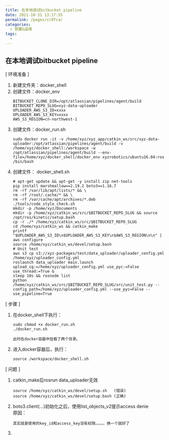 ```yaml
---
title: 在本地调试bitbucket pipeline
date: 2021-10-31 13:17:55
permalink: /pages/cc9fca/
categories:
  - 部署&运维
tags:
  - 
---
```

## 在本地调试bitbucket pipeline
[ 环境准备 ]
1. 新建文件夹：docker_shell
2. 创建文件：docker_env
    ```
    BITBUCKET_CLONE_DIR=/opt/atlassian/pipelines/agent/build
    BITBUCKET_REPO_SLUG=xyz-data-uploader
    UPLOADER_AWS_S3_ID=xxxx
    UPLOADER_AWS_S3_KEY=xxxx
    AWS_S3_REGION=cn-northwest-1
    ```
3. 创建文件：docker_run.sh
    ```
    sudo docker run -it -v /home/xyz/xyz_app/catkin_ws/src/xyz-data-uploader:/opt/atlassian/pipelines/agent/build -v /home/xyz/docker_shell:/workspace -w /opt/atlassian/pipelines/agent/build --env-file=/home/xyz/docker_shell/docker_env xyzrobotics/ubuntu16.04:ros /bin/bash
    ```
4. 创建文件： docker_shell.sh
    ```
    # apt-get update && apt-get -y install zip net-tools
    pip install marshmallow==2.19.2 boto3==1.16.7
    rm -rf /var/lib/apt/lists/* && \
    rm -rf /root/.cache/* && \
    rm -rf /var/cache/apt/archives/*.deb
    ./tools/code_style_check.sh
    mkdir -p /home/xyz/Documents
    mkdir -p /home/xyz/catkin_ws/src/$BITBUCKET_REPO_SLUG && source /opt/ros/kinetic/setup.bash
    cp -r ./* /home/xyz/catkin_ws/src/$BITBUCKET_REPO_SLUG
    cd /home/xyz/catkin_ws && catkin_make
    printf "$UPLOADER_AWS_S3_ID\n$UPLOADER_AWS_S3_KEY\n$AWS_S3_REGION\n\n" | aws configure
    source /home/xyz/catkin_ws/devel/setup.bash
    # Unit test
    aws s3 cp s3://xyz-packages/test/data_uploader/uploader_config.yml /home/xyz/uploader_config.yml
    roslaunch data_uploader main.launch upload_cg:=/home/xyz/uploader_config.yml use_pyc:=False use_thread:=True &
    sleep 10s && rosnode list
    python /home/xyz/catkin_ws/src/$BITBUCKET_REPO_SLUG/src/unit_test.py --config_path=/home/xyz/uploader_config.yml --use_pyc=False --use_pipeline=True
    ```
[ 步骤 ]
1. 在docker_shell下执行：
    ```
    sudo chmod +x docker_run.sh
    ./docker_run.sh

    此时在docker容器中挂载了两个目录。
    ```
2. 进入docker容器后，执行：
    ```
    source /workspace/docker_shell.sh
    ```

[ 问题 ]
1. catkin_make后rosrun data_uploader无效
    ```
    source /home/xyz/catkin_ws/devel/setup.sh   (错误)
    source /home/xyz/catkin_ws/devel/setup.bash (正确)
    ```

2. boto3.client(...)初始化之后，使用list_objects_v2提示access denie  
    原因：
    ```
    其实就是使用的key_id和access_key没有权限。。。。。换一个就好了
    ```
3. 

